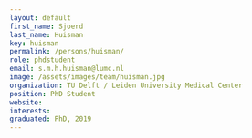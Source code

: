 ```yaml
---
layout: default
first_name: Sjoerd
last_name: Huisman
key: huisman
permalink: /persons/huisman/
role: phdstudent
email: s.m.h.huisman@lumc.nl
image: /assets/images/team/huisman.jpg
organization: TU Delft / Leiden University Medical Center
position: PhD Student
website:
interests:
graduated: PhD, 2019
---
```

